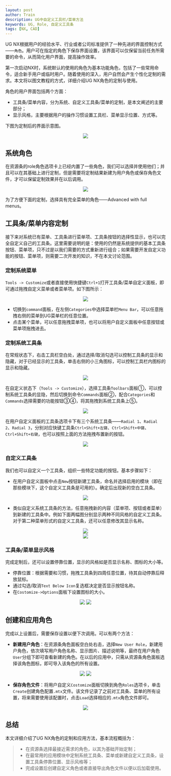 ```yaml
---
layout: post
author: Train
description: UG中自定义工具栏/菜单方法
keywords: UG, Role, 自定义工具条
tags: [NX, CAD]
---
```


UG NX根据用户的经验水平、行业或者公司标准提供了一种先进的界面控制方式——`角色`。用户可在指定的角色下保存界面设置，该界面可以仅保留当前任务所需要的命令，从而简化用户界面，提高操作效率。

第一次启动NX时，系统默认的使用的角色为基本功能角色，包括了一些常用命令，适合新手用户或临时用户。随着使用的深入，用户自然会产生个性化定制的需求。本文将以图文教程的方式，详细介绍UG NX角色的定制与使用。

角色的用户界面包括两个方面：

* 工具条/菜单内容，分为系统、自定义工具条/菜单的定制，是本文阐述的主要部分；
* 显示风格，主要根据用户的操作习惯设置工具栏、菜单显示位置、方式等。

下图为定制后的界面示意图。

<div align='center'><img src="{{ "/images/2013-08-05-01.png" | prepend: site.baseurl }}"></div>

## 系统角色

在资源条的role角色选项卡上已经内置了一些角色，我们可以选择并使用他们；并且可以在其基础上进行定制，但是需要将定制结果新建为用户角色或保存角色文件，才可以保留定制效果并在以后调用。

<div align='center'><img src="{{ "/images/2013-08-05-02.png" | prepend: site.baseurl }}"></div>

为了方便下面的定制，选择具有完全菜单的角色——Advanced with full menus。

## 工具条/菜单内容定制

接下来对系统已有菜单、工具条进行菜单项、工具条按钮的选择性显示，也可以完全自定义自己的工具条。这里需要说明的是：使用的仍然是系统提供的基本工具条按钮、菜单项，只不过是以我们需要的方式重新进行组合；如果需要开发自定义功能的按钮、菜单项，则需要二次开发的知识，不在本文讨论范围。

### 定制系统菜单

`Tools -> Customize`或者直接使用快捷键`Ctrl+1`打开工具条/菜单自定义面板，即可通过拖拽自定义菜单或者菜单项。如下图所示：

<div align='center'><img src="{{ "/images/2013-08-05-03.png" | prepend: site.baseurl }}"></div>

* 切换到`command`面板，在左侧`Categories`中选择菜单栏`Menu Bar`，可以任意拖拽右侧的菜单到UG菜单栏的任意位置。
* 点击某个菜单，可以任意拖拽菜单项，也可以将用户自定义面板中任意按钮或菜单项拖拽进去。

### 定制系统工具条

在常规状态下，右击工具栏空白处，通过选择/取消勾选可以控制工具条的显示和隐藏，对于已经显示的工具条，单击右侧的小三角图标，可以控制工具栏内图标的显示和隐藏。

<div align='center'><img src="{{ "/images/2013-08-05-04.png" | prepend: site.baseurl }}"></div>

在自定义状态下（`Tools -> Customize`），选择工具条`Toolbars`面板①，可以控制系统工具条的显隐，然后切换到命令`Commands`面板②，配合`Categories`和`Commands`选择需要的功能按钮③④，将其拖拽到系统工具条上⑤。

<div align='center'><img src="{{ "/images/2013-08-05-05.png" | prepend: site.baseurl }}"></div>

在用户自定义面板的工具条选项卡下有三个系统工具条——`Radial 1`、`Radial 2`、`Radial 3`，分别对应快键工具条`Ctrl+Shift+左键`、`Ctrl+Shift+中键`、`Ctrl+Shift+右键`，也可以按照上面的方法拖拽布置新的按钮。

<div align='center'><img src="{{ "/images/2013-08-05-06.png" | prepend: site.baseurl }}"></div>

### 自定义工具条

我们也可以自定义一个工具条，组织一些特定功能的按钮。基本步骤如下：

* 在用户自定义面板中点击`New`按钮新建工具条，命名并选择启用的模块（即在那些模块下，这个自定义工具条是可用的）。确定后出现新的空白工具条。

<div align='center'><img src="{{ "/images/2013-08-05-07.png" | prepend: site.baseurl }}"></div>

* 类似自定义系统工具条的方法，任意拖拽新的内容（菜单项、按钮或者菜单）到新建的工具条中。例如下面两幅图分别显示两种不同风格的自定义工具条。对于第二种菜单形式的自定义工具条，还可以任意修改其显示名称。

<div align='center'><img src="{{ "/images/2013-08-05-08.png" | prepend: site.baseurl }}"></div>

<div align='center'><img src="{{ "/images/2013-08-05-09.png" | prepend: site.baseurl }}"></div>

### 工具条/菜单显示风格

完成定制后，还可以设置停靠位置，显示的风格如是否显示名称、图标的大小等。

* 停靠位置：根据需要和习惯，拖拽工具条到四周任意位置，待其自动停靠后释放鼠标。
* 通过勾选/取消`Text Below Icon`复选框决定是否显示按钮名称。
* 在`Costomize->Options`面板下设置图标的大小。

<div align='center'>
<img src="{{ "/images/2013-08-05-10.png" | prepend: site.baseurl }}" style="max-width:45%">
<img src="{{ "/images/2013-08-05-11.png" | prepend: site.baseurl }}" style="max-width:45%">
</div>

## 创建和应用角色

完成以上设置后，需要保存设置以便下次调用。可以有两个方法：

* **新建用户角色**：在资源条角色面板空白处右击，选择`New User Role`，新建用户角色，依次填写用户角色名称、显示图片、描述说明等，最终在用户角色`User`分组下即可查看新建的角色。在以后的应用中，只需从资源条角色面板选择该角色图标，即可导入该角色的所有设置。

<div align='center'>
<img src="{{ "/images/2013-08-05-12.png" | prepend: site.baseurl }}" style="max-width:45%">
<img src="{{ "/images/2013-08-05-13.png" | prepend: site.baseurl }}" style="max-width:45%">
</div>

* **保存角色文件**：将用户自定义`Costomize`面板切换到角色`Roles`选项卡，单击`Create`创建角色配置`.mtx`文件。该文件记录了之前对工具条、菜单的所有设置，将来需要使用该配置时，点击`Load`选择相应的`.mtx`角色文件即可。

<div align='center'><img src="{{ "/images/2013-08-05-14.png" | prepend: site.baseurl }}"></div>

## 总结

本文详细介绍了UG NX角色的定制和应用方法，基本流程概括为：

> * 在资源条选择最接近需求的角色，以其为基础开始定制；
> * 在最常用的应用模块中定制系统工具条、菜单或新建自定义工具条，设置工具条停靠位置、显示风格等；
> * 完成设置后创建自定义角色或者直接导出角色文件以便以后加载使用。